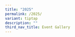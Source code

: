 ```yaml
---
title: "2025"
permalink: /2025/
variant: tiptap
description: ""
third_nav_title: Event Gallery
---
```

